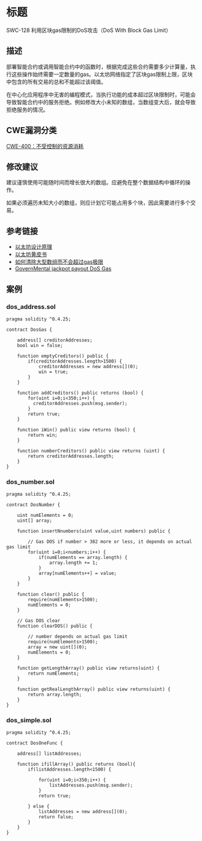 # 标题

SWC-128 利用区块gas限制的DoS攻击（DoS With Block Gas Limit）

## 描述

部署智能合约或调用智能合约中的函数时，根据完成这些合约需要多少计算量，执行这些操作始终需要一定数量的gas。以太坊网络指定了区块gas限制上限，区块中包含的所有交易的总和不能超过该阈值。

在中心化应用程序中无害的编程模式，当执行功能的成本超过区块限制时，可能会导致智能合约中的服务拒绝。例如修改大小未知的数组，当数组变大后，就会导致拒绝服务的情况。

## CWE漏洞分类

[CWE-400：不受控制的资源消耗](https://cwe.mitre.org/data/definitions/400.html)

## 修改建议

建议谨慎使用可能随时间而增长很大的数组。应避免在整个数据结构中循环的操作。

如果必须遍历未知大小的数组，则应计划它可能占用多个块，因此需要进行多个交易。

## 参考链接

- [以太坊设计原理](https://github.com/ethereum/wiki/wiki/Design-Rationale#gas-and-fees)
- [以太坊黄皮书](https://ethereum.github.io/yellowpaper/paper.pdf)
- [如何清除大型数组而不会超过gas极限](https://ethereum.stackexchange.com/questions/3373/how-to-clear-large-arrays-without-blowing-the-gas-limit)
- [GovernMental jackpot payout DoS Gas](https://www.reddit.com/r/ethereum/comments/4ghzhv/governmentals_1100_eth_jackpot_payout_is_stuck/)

## 案例

### dos_address.sol

```solidity
pragma solidity ^0.4.25;

contract DosGas {

    address[] creditorAddresses;
    bool win = false;

    function emptyCreditors() public {
        if(creditorAddresses.length>1500) {
            creditorAddresses = new address[](0);
            win = true;
        }
    }

    function addCreditors() public returns (bool) {
        for(uint i=0;i<350;i++) {
          creditorAddresses.push(msg.sender);
        }
        return true;
    }

    function iWin() public view returns (bool) {
        return win;
    }

    function numberCreditors() public view returns (uint) {
        return creditorAddresses.length;
    }
}

```

### dos_number.sol

```solidity
pragma solidity ^0.4.25;

contract DosNumber {

    uint numElements = 0;
    uint[] array;

    function insertNnumbers(uint value,uint numbers) public {

        // Gas DOS if number > 382 more or less, it depends on actual gas limit
        for(uint i=0;i<numbers;i++) {
            if(numElements == array.length) {
                array.length += 1;
            }
            array[numElements++] = value;
        }
    }

    function clear() public {
        require(numElements>1500);
        numElements = 0;
    }

    // Gas DOS clear
    function clearDOS() public {

        // number depends on actual gas limit
        require(numElements>1500);
        array = new uint[](0);
        numElements = 0;
    }

    function getLengthArray() public view returns(uint) {
        return numElements;
    }

    function getRealLengthArray() public view returns(uint) {
        return array.length;
    }
}

```

### dos_simple.sol

```solidity
pragma solidity ^0.4.25;

contract DosOneFunc {

    address[] listAddresses;

    function ifillArray() public returns (bool){
        if(listAddresses.length<1500) {

            for(uint i=0;i<350;i++) {
                listAddresses.push(msg.sender);
            }
            return true;

        } else {
            listAddresses = new address[](0);
            return false;
        }
    }
}

```

